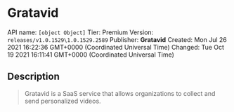 # Gratavid
API name: `[object Object]`
Tier: Premium
Version: `releases/v1.0.1529\1.0.1529.2589`
Publisher: **Gratavid**
Created: Mon Jul 26 2021 16:22:36 GMT+0000 (Coordinated Universal Time)
Changed: Tue Oct 19 2021 16:11:41 GMT+0000 (Coordinated Universal Time)

## Description
> Gratavid is a SaaS service that allows organizations to collect and send personalized videos.
